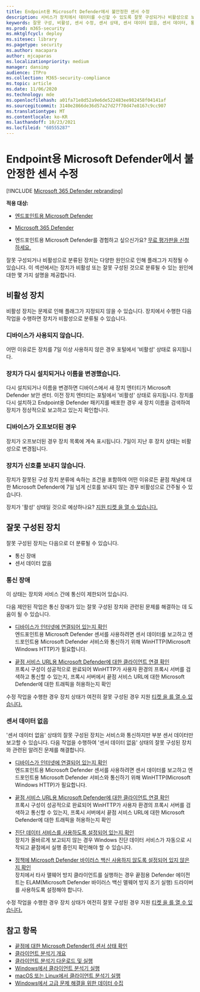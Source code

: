 ```yaml
---
title: Endpoint용 Microsoft Defender에서 불안정한 센서 수정
description: 서비스가 장치에서 데이터를 수신할 수 있도록 잘못 구성되거나 비활성으로 보고되는 장치 센서를 수정합니다.
keywords: 잘못 구성, 비활성, 센서 수정, 센서 상태, 센서 데이터 없음, 센서 데이터, 통신 장애, 통신
ms.prod: m365-security
ms.mktglfcycl: deploy
ms.sitesec: library
ms.pagetype: security
ms.author: macapara
author: mjcaparas
ms.localizationpriority: medium
manager: dansimp
audience: ITPro
ms.collection: M365-security-compliance
ms.topic: article
ms.date: 11/06/2020
ms.technology: mde
ms.openlocfilehash: a01fa71e8d52a9e6de522483ee982458f04141af
ms.sourcegitcommit: 3140e2866de36d57a27d27f70d47e8167c9cc907
ms.translationtype: MT
ms.contentlocale: ko-KR
ms.lasthandoff: 10/23/2021
ms.locfileid: "60555287"
---
```

# <a name="fix-unhealthy-sensors-in-microsoft-defender-for-endpoint"></a>Endpoint용 Microsoft Defender에서 불안정한 센서 수정

[!INCLUDE [Microsoft 365 Defender rebranding](../../includes/microsoft-defender.md)]

**적용 대상:**
- [엔드포인트용 Microsoft Defender](https://go.microsoft.com/fwlink/?linkid=2154037)
- [Microsoft 365 Defender](https://go.microsoft.com/fwlink/?linkid=2118804)

- 엔드포인트용 Microsoft Defender를 경험하고 싶으신가요? [무료 평가판을 신청하세요.](https://signup.microsoft.com/create-account/signup?products=7f379fee-c4f9-4278-b0a1-e4c8c2fcdf7e&ru=https://aka.ms/MDEp2OpenTrial?ocid=docs-wdatp-fixsensor-abovefoldlink)

잘못 구성되거나 비활성으로 분류된 장치는 다양한 원인으로 인해 플래그가 지정될 수 있습니다. 이 섹션에서는 장치가 비활성 또는 잘못 구성된 것으로 분류될 수 있는 원인에 대한 몇 가지 설명을 제공합니다.

## <a name="inactive-devices"></a>비활성 장치

비활성 장치는 문제로 인해 플래그가 지정되지 않을 수 있습니다. 장치에서 수행한 다음 작업을 수행하면 장치가 비활성으로 분류될 수 있습니다.

### <a name="device-is-not-in-use"></a>디바이스가 사용되지 않습니다.

어떤 이유로든 장치를 7일 이상 사용하지 않은 경우 포털에서 '비활성' 상태로 유지됩니다.

### <a name="device-was-reinstalled-or-renamed"></a>장치가 다시 설치되거나 이름을 변경했습니다.
다시 설치되거나 이름을 변경하면 디바이스에서 새 장치 엔터티가 Microsoft Defender 보안 센터. 이전 장치 엔터티는 포털에서 '비활성' 상태로 유지됩니다. 장치를 다시 설치하고 Endpoint용 Defender 패키지를 배포한 경우 새 장치 이름을 검색하여 장치가 정상적으로 보고하고 있는지 확인합니다.

### <a name="device-was-offboarded"></a>디바이스가 오프보더된 경우
장치가 오프보더된 경우 장치 목록에 계속 표시됩니다. 7일이 지난 후 장치 상태는 비활성으로 변경됩니다.

### <a name="device-is-not-sending-signals"></a>장치가 신호를 보내지 않습니다.
장치가 잘못된 구성 장치 분류에 속하는 조건을 포함하여 어떤 이유로든 끝점 채널에 대한 Microsoft Defender에 7일 넘게 신호를 보내지 않는 경우 비활성으로 간주될 수 있습니다. 

장치가 '활성' 상태일 것으로 예상하나요? [지원 티켓 을 열 수 있습니다.](https://support.microsoft.com/getsupport?wf=0&tenant=ClassicCommercial&oaspworkflow=start_1.0.0.0&locale=en-us&supportregion=en-us&pesid=16055&ccsid=636206786382823561)

## <a name="misconfigured-devices"></a>잘못 구성된 장치
잘못 구성된 장치는 다음으로 더 분류될 수 있습니다.
- 통신 장애
- 센서 데이터 없음

### <a name="impaired-communications"></a>통신 장애
이 상태는 장치와 서비스 간에 통신이 제한되어 있습니다.

다음 제안된 작업은 통신 장애가 있는 잘못 구성된 장치와 관련된 문제를 해결하는 데 도움이 될 수 있습니다.

- [디바이스가 인터넷에 연결되어 있는지 확인](troubleshoot-onboarding.md#troubleshoot-onboarding-issues-on-the-device)</br>
  엔드포인트용 Microsoft Defender 센서를 사용하려면 센서 데이터를 보고하고 엔드포인트용 Microsoft Defender 서비스와 통신하기 위해 WinHTTP(Microsoft Windows HTTP)가 필요합니다.

- [끝점 서비스 URL용 Microsoft Defender에 대한 클라이언트 연결 확인](configure-proxy-internet.md#verify-client-connectivity-to-microsoft-defender-for-endpoint-service-urls)</br>
  프록시 구성이 성공적으로 완료되어 WinHTTP가 사용자 환경의 프록시 서버를 검색하고 통신할 수 있는지, 프록시 서버에서 끝점 서비스 URL에 대한 Microsoft Defender에 대한 트래픽을 허용하는지 확인

수정 작업을 수행한 경우 장치 상태가 여전히 잘못 구성된 경우 지원 [티켓 을 를 열 수 있습니다.](https://go.microsoft.com/fwlink/?LinkID=761093&clcid=0x409)

### <a name="no-sensor-data"></a>센서 데이터 없음
'센서 데이터 없음' 상태의 잘못 구성된 장치는 서비스와 통신하지만 부분 센서 데이터만 보고할 수 있습니다.
다음 작업을 수행하여 '센서 데이터 없음' 상태의 잘못 구성된 장치와 관련된 알려진 문제를 해결합니다.

- [디바이스가 인터넷에 연결되어 있는지 확인](troubleshoot-onboarding.md#troubleshoot-onboarding-issues-on-the-device)</br>
  엔드포인트용 Microsoft Defender 센서를 사용하려면 센서 데이터를 보고하고 엔드포인트용 Microsoft Defender 서비스와 통신하기 위해 WinHTTP(Microsoft Windows HTTP)가 필요합니다.

- [끝점 서비스 URL용 Microsoft Defender에 대한 클라이언트 연결 확인](configure-proxy-internet.md#verify-client-connectivity-to-microsoft-defender-for-endpoint-service-urls)</br>
  프록시 구성이 성공적으로 완료되어 WinHTTP가 사용자 환경의 프록시 서버를 검색하고 통신할 수 있는지, 프록시 서버에서 끝점 서비스 URL에 대한 Microsoft Defender에 대한 트래픽을 허용하는지 확인

- [진단 데이터 서비스를 사용하도록 설정되어 있는지 확인](troubleshoot-onboarding.md#ensure-the-diagnostics-service-is-enabled)</br>
장치가 올바르게 보고되지 않는 경우 Windows 진단 데이터 서비스가 자동으로 시작되고 끝점에서 실행 중인지 확인해야 할 수 있습니다.

- [정책에 Microsoft Defender 바이러스 백신 사용하지 않도록 설정되어 있지 않은지 확인](troubleshoot-onboarding.md#ensure-that-microsoft-defender-antivirus-is-not-disabled-by-a-policy)</br>
장치에서 타사 맬웨어 방지 클라이언트를 실행하는 경우 끝점용 Defender 에이전트는 ELAM(Microsoft Defender 바이러스 백신 맬웨어 방지 조기 실행) 드라이버를 사용하도록 설정해야 합니다.

수정 작업을 수행한 경우 장치 상태가 여전히 잘못 구성된 경우 지원 [티켓 을 를 열 수 있습니다.](https://go.microsoft.com/fwlink/?LinkID=761093&clcid=0x409)

## <a name="see-also"></a>참고 항목
- [끝점에 대한 Microsoft Defender의 센서 상태 확인](check-sensor-status.md)
- [클라이언트 분석기 개요](overview-client-analyzer.md)
- [클라이언트 분석기 다운로드 및 실행](download-client-analyzer.md)
- [Windows에서 클라이언트 분석기 실행](run-analyzer-windows.md)
- [macOS 또는 Linux에서 클라이언트 분석기 실행](run-analyzer-macos-linux.md)
- [Windows에서 고급 문제 해결을 위한 데이터 수집](data-collection-analyzer.md)

